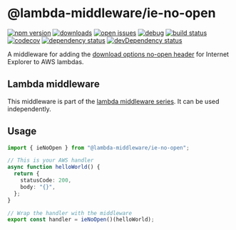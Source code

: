 # @lambda-middleware/ie-no-open

[![npm version](https://badge.fury.io/js/%40lambda-middleware%2Fie-no-open.svg)](https://npmjs.org/package/@lambda-middleware/ie-no-open)
[![downloads](https://img.shields.io/npm/dw/%40lambda-middleware%2Fie-no-open.svg)](https://npmjs.org/package/@lambda-middleware/ie-no-open)
[![open issues](https://img.shields.io/github/issues-raw/dbartholomae/lambda-middleware.svg)](https://github.com/dbartholomae/lambda-middleware/issues)
[![debug](https://img.shields.io/badge/debug-blue.svg)](https://github.com/visionmedia/debug#readme)
[![build status](https://github.com/dbartholomae/lambda-middleware/workflows/.github/workflows/build.yml/badge.svg?branch=main)](https://github.com/dbartholomae/lambda-middleware/actions?query=workflow%3A.github%2Fworkflows%2Fbuild.yml)
[![codecov](https://codecov.io/gh/dbartholomae/lambda-middleware/branch/main/graph/badge.svg)](https://codecov.io/gh/dbartholomae/lambda-middleware)
[![dependency status](https://david-dm.org/dbartholomae/lambda-middleware.svg?theme=shields.io)](https://david-dm.org/dbartholomae/lambda-middleware)
[![devDependency status](https://david-dm.org/dbartholomae/lambda-middleware/dev-status.svg)](https://david-dm.org/dbartholomae/lambda-middleware?type=dev)

A middleware for adding the [download options no-open header](https://docs.microsoft.com/en-us/archive/blogs/ie/ie8-security-part-v-comprehensive-protection) for Internet Explorer to AWS lambdas.

## Lambda middleware

This middleware is part of the [lambda middleware series](https://dbartholomae.github.io/lambda-middleware/). It can be used independently.

## Usage

```typescript
import { ieNoOpen } from "@lambda-middleware/ie-no-open";

// This is your AWS handler
async function helloWorld() {
  return {
    statusCode: 200,
    body: "{}",
  };
}

// Wrap the handler with the middleware
export const handler = ieNoOpen()(helloWorld);
```
